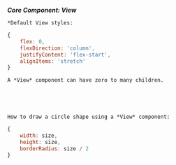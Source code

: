 **_Core Component: View_**

    *Default View styles:

```javascript
{
    flex: 0,
    flexDirection: 'column',
    justifyContent: 'flex-start',
    alignItems: 'stretch'
}
```

    A *View* component can have zero to many children.





    How to draw a circle shape using a *View* component:

```javascript
{
    width: size,
    height: size,
    borderRadius: size / 2
}
```
